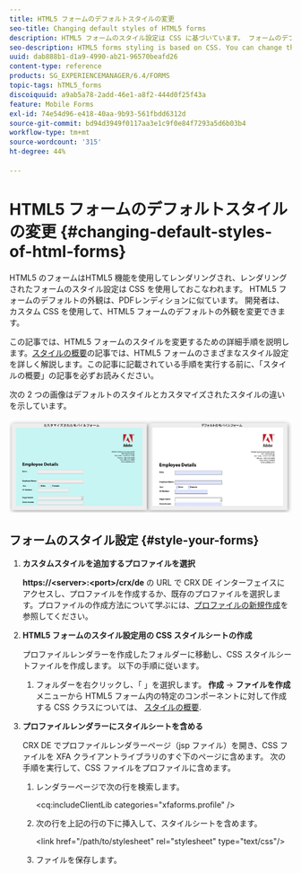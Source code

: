 ```yaml
---
title: HTML5 フォームのデフォルトスタイルの変更
seo-title: Changing default styles of HTML5 forms
description: HTML5 フォームのスタイル設定は CSS に基づいています。 フォームのデフォルトのスタイルを変更できます。
seo-description: HTML5 forms styling is based on CSS. You can change the default styles of the form.
uuid: dab888b1-d1a9-4990-ab21-96570beafd26
content-type: reference
products: SG_EXPERIENCEMANAGER/6.4/FORMS
topic-tags: hTML5_forms
discoiquuid: a9ab5a78-2add-46e1-a8f2-444d0f25f43a
feature: Mobile Forms
exl-id: 74e54d96-e418-40aa-9b93-561fbdd6312d
source-git-commit: bd94d3949f0117aa3e1c9f0e84f7293a5d6b03b4
workflow-type: tm+mt
source-wordcount: '315'
ht-degree: 44%

---
```


# HTML5 フォームのデフォルトスタイルの変更 {#changing-default-styles-of-html-forms}

HTML5 のフォームはHTML5 機能を使用してレンダリングされ、レンダリングされたフォームのスタイル設定は CSS を使用しておこなわれます。 HTML5 フォームのデフォルトの外観は、PDFレンディションに似ています。 開発者は、カスタム CSS を使用して、HTML5 フォームのデフォルトの外観を変更できます。

この記事では、HTML5 フォームのスタイルを変更するための詳細手順を説明します。[スタイルの概要](/help/forms/using/css-styles.md)の記事では、HTML5 フォームのさまざまなスタイル設定を詳しく解説します。この記事に記載されている手順を実行する前に、「スタイルの概要」の記事を必ずお読みください。

次の 2 つの画像はデフォルトのスタイルとカスタマイズされたスタイルの違いを示しています。

![pictures-002-small](assets/pictures-002-small.png)

## フォームのスタイル設定 {#style-your-forms}

1. **カスタムスタイルを追加するプロファイルを選択**

   **https://&lt;server>:&lt;port>/crx/de** の URL で CRX DE インターフェイスにアクセスし、プロファイルを作成するか、既存のプロファイルを選択します。プロファイルの作成方法について学ぶには、[プロファイルの新規作成](/help/forms/using/custom-profile.md)を参照してください。

1. **HTML5 フォームのスタイル設定用の CSS スタイルシートの作成**

   プロファイルレンダラーを作成したフォルダーに移動し、CSS スタイルシートファイルを作成します。 以下の手順に従います。

   1. フォルダーを右クリックし、「 」を選択します。 **作成** -> **ファイルを作成** メニューから
   HTML5 フォーム内の特定のコンポーネントに対して作成する CSS クラスについては、 [スタイルの概要](/help/forms/using/css-styles.md).

1. **プロファイルレンダラーにスタイルシートを含める**

   CRX DE でプロファイルレンダラーページ（jsp ファイル）を開き、CSS ファイルを XFA クライアントライブラリのすぐ下のページに含めます。 次の手順を実行して、CSS ファイルをプロファイルに含めます。

   1. レンダラーページで次の行を検索します。

      &lt;cq:includeClientLib categories=&quot;xfaforms.profile&quot; />

   1. 次の行を上記の行の下に挿入して、スタイルシートを含めます。

      &lt;link href=&quot;/path/to/stylesheet&quot; rel=&quot;stylesheet&quot; type=&quot;text/css&quot;/>

   1.  ファイルを保存します。
